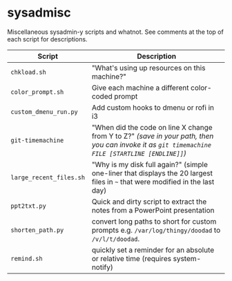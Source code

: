 sysadmisc
=========

Miscellaneous sysadmin-y scripts and whatnot. See comments at the top of each script for descriptions.


Script | Description
-------|------------
`chkload.sh` | "What's using up resources on this machine?" 
`color_prompt.sh` | Give each machine a different color-coded prompt 
`custom_dmenu_run.py` | Add custom hooks to dmenu or rofi in i3
`git-timemachine` | "When did the code on line X change from Y to Z?" *(save in your path, then you can invoke it as `git timemachine FILE [STARTLINE [ENDLINE]]`)* 
`large_recent_files.sh` | "Why is my disk full again?" (simple one-liner that displays the 20 largest files in `~` that were modified in the last day)
`ppt2txt.py` | Quick and dirty script to extract the notes from a PowerPoint presentation 
`shorten_path.py` | convert long paths to short for custom prompts e.g. `/var/log/thingy/doodad` to `/v/l/t/doodad`.
`remind.sh` | quickly set a reminder for an absolute or relative time (requires system-notify)
